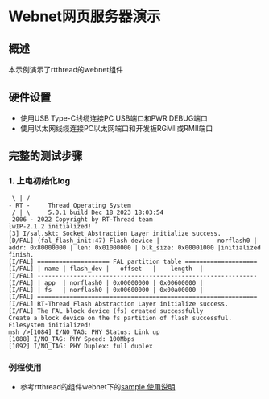 # Webnet网页服务器演示

## 概述

本示例演示了rtthread的webnet组件

## 硬件设置
* 使用USB Type-C线缆连接PC USB端口和PWR DEBUG端口
* 使用以太网线缆连接PC以太网端口和开发板RGMII或RMII端口


## 完整的测试步骤

### 1. 上电初始化log
```console
 \ | /
- RT -     Thread Operating System
 / | \     5.0.1 build Dec 18 2023 18:03:54
 2006 - 2022 Copyright by RT-Thread team
lwIP-2.1.2 initialized!
[3] I/sal.skt: Socket Abstraction Layer initialize success.
[D/FAL] (fal_flash_init:47) Flash device |                norflash0 | addr: 0x80000000 | len: 0x01000000 | blk_size: 0x00001000 |initialized finish.
[I/FAL] ==================== FAL partition table ====================
[I/FAL] | name | flash_dev |   offset   |    length  |
[I/FAL] -------------------------------------------------------------
[I/FAL] | app  | norflash0 | 0x00000000 | 0x00600000 |
[I/FAL] | fs   | norflash0 | 0x00600000 | 0x00a00000 |
[I/FAL] =============================================================
[I/FAL] RT-Thread Flash Abstraction Layer initialize success.
[I/FAL] The FAL block device (fs) created successfully
Create a block device on the fs partition of flash successful.
Filesystem initialized!
msh />[1084] I/NO_TAG: PHY Status: Link up
[1088] I/NO_TAG: PHY Speed: 100Mbps
[1092] I/NO_TAG: PHY Duplex: full duplex
```

### 例程使用

- 参考rtthread的组件webnet下的[sample 使用说明](packages/webnet-latest/docs/samples.md)





